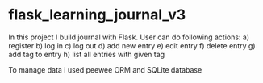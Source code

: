# flask_learning_journal_v3
In this project I build journal with Flask.
User can do following actions:
a) register
b) log in
c) log out
d) add new entry
e) edit entry
f) delete entry
g) add tag to entry
h) list all entries with given tag

To manage data i used peewee ORM and SQLite database
